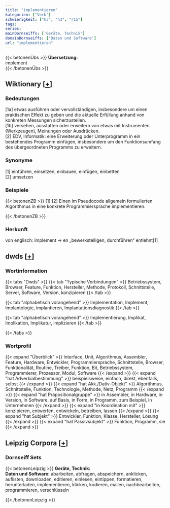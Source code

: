 ```yaml
---
title: "implementieren"
kategorien: ["Verb"]
schwierigkeit: ["k3", "h3", "r15"]
tags:
series:
mainDornseiffs: ['Geräte, Technik']
domainDornseiffs: ['Daten und Software']
url: "implementieren"
---
```


{{< betonenÜbs >}}
**Übersetzung:**  
implement  
{{< /betonenÜbs >}}

## Wiktionary [[+](https://de.wiktionary.org/wiki/implementieren)]

### Bedeutungen
[1a] etwas ausführen oder vervollständigen, insbesondere um einen praktischen Effekt zu geben und die aktuelle Erfüllung anhand von konkreten Messungen sicherzustellen.  
[1b] versehen, ausstatten oder erweitern von etwas mit Instrumenten (Werkzeugen), Meinungen oder Ausdrücken.  
[2] EDV, Informatik: eine Erweiterung oder Unterprogramm in ein bestehendes Programm einfügen, insbesondere um den Funktionsumfang des übergeordneten Programms zu erweitern.  

### Synonyme
[1] einführen, einsetzen, einbauen, einfügen, einbetten  
[2] umsetzen  

### Beispiele
{{< betonenZB >}}
[1]:[2] Einen im Pseudocode allgemein formulierten Algorithmus in eine konkrete Programmiersprache implementieren.  

{{< /betonenZB >}}
### Herkunft
von englisch: implement → en „bewerkstelligen, durchführen“ entlehnt[1]  



## dwds [[+](https://www.dwds.de/wb/implementieren)]

### Wortinformation
{{< tabs "Dwds" >}}
{{< tab "Typische Verbindungen" >}}
Betriebssystem, Browser, Feature, Funktion, Hersteller, Methode, Protokoll, Schnittstelle, Server, Software, Version, konzipieren
{{< /tab >}}

{{< tab "alphabetisch vorangehend" >}}
Implementation, Implement, Implantologie, implantieren, Implantationsdiagnostik
{{< /tab >}}

{{< tab "alphabetisch vorangehend" >}}
Implementierung, Implikat, Implikation, Implikatur, implizieren
{{< /tab >}}

{{< /tabs >}}

### Wortprofil
{{< expand "Überblick" >}} Interface, Unit, Algorithmus, Assembler, Feature, Hardware, Entwickler, Programmiersprache, Schnittstelle, Browser, Funktionalität, Routine, Treiber, Funktion, Bit, Betriebssystem, Programmierer, Prozessor, Modul, Software {{< /expand >}}
{{< expand "hat Adverbialbestimmung" >}} beispielsweise, einfach, direkt, ebenfalls, selbst {{< /expand >}}
{{< expand "hat Akk./Dativ-Objekt" >}} Algorithmus, Schnittstelle, Funktion, Technologie, Methode, Netz, Programm {{< /expand >}}
{{< expand "hat Präpositionalgruppe" >}} in Assembler, in Hardware, in Version, in Software, auf Basis, in Form, in Programm, zum Beispiel, in Unternehmen {{< /expand >}}
{{< expand "in Koordination mit" >}} konzipieren, entwerfen, entwickeln, betreiben, lassen {{< /expand >}}
{{< expand "hat Subjekt" >}} Entwickler, Funktion, Klasse, Hersteller, Lösung {{< /expand >}}
{{< expand "hat Passivsubjekt" >}} Funktion, Programm, sie {{< /expand >}}

## Leipzig Corpora [[+](https://corpora.uni-leipzig.de/en/res?word=implementieren&corpusId=deu_newscrawl-public_2018)]

### Dornseiff Sets
{{< betonenLeipzig >}}
**Geräte, Technik:**  
**Daten und Software:** abarbeiten, abfragen, abspeichern, anklicken, auflisten, downloaden, editieren, einlesen, eintippen, formatieren, herunterladen, implementieren, klicken, kodieren, mailen, nachbearbeiten, programmieren, verschlüsseln  

{{< /betonenLeipzig >}}
